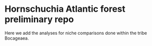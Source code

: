 # Hornschuchia Atlantic forest preliminary repo

Here we add the analyses for niche comparisons done within the tribe Bocageaea.

